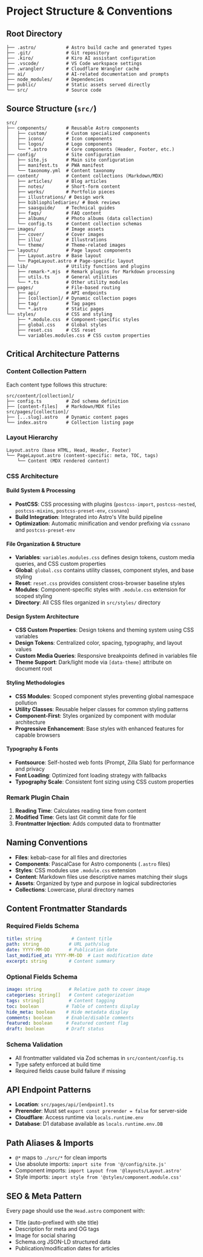 # Project Structure & Conventions

## Root Directory
```
├── .astro/           # Astro build cache and generated types
├── .git/             # Git repository
├── .kiro/            # Kiro AI assistant configuration
├── .vscode/          # VS Code workspace settings
├── .wrangler/        # Cloudflare Wrangler cache
├── ai/               # AI-related documentation and prompts
├── node_modules/     # Dependencies
├── public/           # Static assets served directly
└── src/              # Source code
```

## Source Structure (`src/`)
```
src/
├── components/       # Reusable Astro components
│   ├── custom/       # Custom specialized components
│   ├── icons/        # Icon components
│   ├── logos/        # Logo components
│   └── *.astro       # Core components (Header, Footer, etc.)
├── config/           # Site configuration
│   ├── site.js       # Main site configuration
│   ├── manifest.ts   # PWA manifest
│   └── taxonomy.yml  # Content taxonomy
├── content/          # Content collections (Markdown/MDX)
│   ├── articles/     # Blog articles
│   ├── notes/        # Short-form content
│   ├── works/        # Portfolio pieces
│   ├── illustrations/ # Design work
│   ├── bibliophilediaries/ # Book reviews
│   ├── saasguide/    # Technical guides
│   ├── faqs/         # FAQ content
│   ├── albums/       # Photo albums (data collection)
│   └── config.ts     # Content collection schemas
├── images/           # Image assets
│   ├── cover/        # Cover images
│   ├── illu/         # Illustrations
│   └── theme/        # Theme-related images
├── layouts/          # Page layout components
│   ├── Layout.astro  # Base layout
│   └── PageLayout.astro # Page-specific layout
├── lib/              # Utility functions and plugins
│   ├── remark-*.mjs  # Remark plugins for Markdown processing
│   ├── utils.ts      # General utilities
│   └── *.ts          # Other utility modules
├── pages/            # File-based routing
│   ├── api/          # API endpoints
│   ├── [collection]/ # Dynamic collection pages
│   ├── tag/          # Tag pages
│   └── *.astro       # Static pages
└── styles/           # CSS and styling
    ├── *.module.css  # Component-specific styles
    ├── global.css    # Global styles
    ├── reset.css     # CSS reset
    └── variables.modules.css # CSS custom properties
```

## Critical Architecture Patterns

### Content Collection Pattern
Each content type follows this structure:
```
src/content/[collection]/
├── config.ts         # Zod schema definition
├── [content-files]   # Markdown/MDX files
src/pages/[collection]/
├── [...slug].astro   # Dynamic content pages
└── index.astro       # Collection listing page
```

### Layout Hierarchy
```
Layout.astro (base HTML, Head, Header, Footer)
└── PageLayout.astro (content-specific: meta, TOC, tags)
    └── Content (MDX rendered content)
```

### CSS Architecture

#### Build System & Processing
- **PostCSS**: CSS processing with plugins (`postcss-import`, `postcss-nested`, `postcss-mixins`, `postcss-preset-env`, `cssnano`)
- **Build Integration**: Integrated into Astro's Vite build pipeline
- **Optimization**: Automatic minification and vendor prefixing via `cssnano` and `postcss-preset-env`

#### File Organization & Structure
- **Variables**: `variables.modules.css` defines design tokens, custom media queries, and CSS custom properties
- **Global**: `global.css` contains utility classes, component styles, and base styling
- **Reset**: `reset.css` provides consistent cross-browser baseline styles
- **Modules**: Component-specific styles with `.module.css` extension for scoped styling
- **Directory**: All CSS files organized in `src/styles/` directory

#### Design System Architecture
- **CSS Custom Properties**: Design tokens and theming system using CSS variables
- **Design Tokens**: Centralized color, spacing, typography, and layout values
- **Custom Media Queries**: Responsive breakpoints defined in variables file
- **Theme Support**: Dark/light mode via `[data-theme]` attribute on document root

#### Styling Methodologies
- **CSS Modules**: Scoped component styles preventing global namespace pollution
- **Utility Classes**: Reusable helper classes for common styling patterns
- **Component-First**: Styles organized by component with modular architecture
- **Progressive Enhancement**: Base styles with enhanced features for capable browsers

#### Typography & Fonts
- **Fontsource**: Self-hosted web fonts (Prompt, Zilla Slab) for performance and privacy
- **Font Loading**: Optimized font loading strategy with fallbacks
- **Typography Scale**: Consistent font sizing using CSS custom properties

### Remark Plugin Chain
1. **Reading Time**: Calculates reading time from content
2. **Modified Time**: Gets last Git commit date for file
3. **Frontmatter Injection**: Adds computed data to frontmatter

## Naming Conventions
- **Files**: kebab-case for all files and directories
- **Components**: PascalCase for Astro components (`.astro` files)
- **Styles**: CSS modules use `.module.css` extension
- **Content**: Markdown files use descriptive names matching their slugs
- **Assets**: Organized by type and purpose in logical subdirectories
- **Collections**: Lowercase, plural directory names

## Content Frontmatter Standards

### Required Fields Schema
```yaml
title: string           # Content title
path: string           # URL path/slug
date: YYYY-MM-DD       # Publication date
last_modified_at: YYYY-MM-DD  # Last modification date
excerpt: string        # Content summary
```

### Optional Fields Schema
```yaml
image: string          # Relative path to cover image
categories: string[]   # Content categorization
tags: string[]         # Content tagging
toc: boolean          # Table of contents display
hide_meta: boolean    # Hide metadata display
comments: boolean     # Enable/disable comments
featured: boolean     # Featured content flag
draft: boolean        # Draft status
```

### Schema Validation
- All frontmatter validated via Zod schemas in `src/content/config.ts`
- Type safety enforced at build time
- Required fields cause build failure if missing

## API Endpoint Patterns
- **Location**: `src/pages/api/[endpoint].ts`
- **Prerender**: Must set `export const prerender = false` for server-side
- **Cloudflare**: Access runtime via `locals.runtime.env`
- **Database**: D1 database available as `locals.runtime.env.DB`

## Path Aliases & Imports
- `@*` maps to `./src/*` for clean imports
- Use absolute imports: `import site from '@/config/site.js'`
- Component imports: `import Layout from '@layouts/Layout.astro'`
- Style imports: `import style from '@styles/component.module.css'`

## SEO & Meta Pattern
Every page should use the `Head.astro` component with:
- Title (auto-prefixed with site title)
- Description for meta and OG tags
- Image for social sharing
- Schema.org JSON-LD structured data
- Publication/modification dates for articles